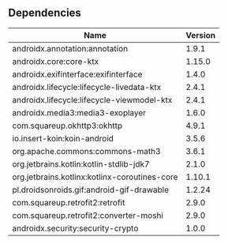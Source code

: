 ## Dependencies
| Name      | Version |
| --------- |---------|
| androidx.annotation:annotation | 1.9.1   |
| androidx.core:core-ktx | 1.15.0  |
| androidx.exifinterface:exifinterface | 1.4.0   |
| androidx.lifecycle:lifecycle-livedata-ktx | 2.4.1   |
| androidx.lifecycle:lifecycle-viewmodel-ktx | 2.4.1   |
| androidx.media3:media3-exoplayer | 1.6.0   |
| com.squareup.okhttp3:okhttp | 4.9.1   |
| io.insert-koin:koin-android | 3.5.6   |
| org.apache.commons:commons-math3 | 3.6.1   |
| org.jetbrains.kotlin:kotlin-stdlib-jdk7 | 2.1.0   |
| org.jetbrains.kotlinx:kotlinx-coroutines-core | 1.10.1  |
| pl.droidsonroids.gif:android-gif-drawable | 1.2.24  |
| com.squareup.retrofit2:retrofit | 2.9.0   |
| com.squareup.retrofit2:converter-moshi | 2.9.0   |
| androidx.security:security-crypto | 1.0.0   |
